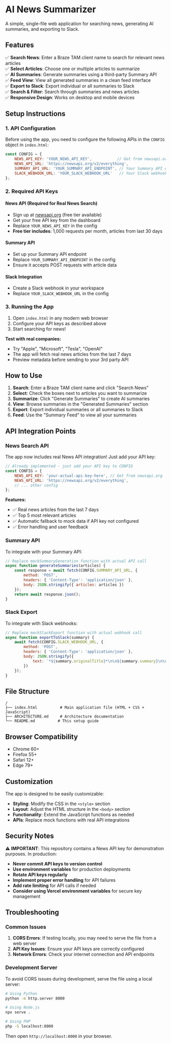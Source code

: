 # AI News Summarizer

A simple, single-file web application for searching news, generating AI summaries, and exporting to Slack.

## Features

✅ **Search News**: Enter a Braze TAM client name to search for relevant news articles  
✅ **Select Articles**: Choose one or multiple articles to summarize  
✅ **AI Summaries**: Generate summaries using a third-party Summary API  
✅ **Feed View**: View all generated summaries in a clean feed interface  
✅ **Export to Slack**: Export individual or all summaries to Slack  
✅ **Search & Filter**: Search through summaries and news articles  
✅ **Responsive Design**: Works on desktop and mobile devices  

## Setup Instructions

### 1. API Configuration

Before using the app, you need to configure the following APIs in the `CONFIG` object in `index.html`:

```javascript
const CONFIG = {
    NEWS_API_KEY: 'YOUR_NEWS_API_KEY',           // Get from newsapi.org
    NEWS_API_URL: 'https://newsapi.org/v2/everything',
    SUMMARY_API_URL: 'YOUR_SUMMARY_API_ENDPOINT', // Your Summary API endpoint
    SLACK_WEBHOOK_URL: 'YOUR_SLACK_WEBHOOK_URL'   // Your Slack webhook URL
};
```

### 2. Required API Keys

#### News API (Required for Real News Search)
- Sign up at [newsapi.org](https://newsapi.org) (free tier available)
- Get your free API key from the dashboard
- Replace `YOUR_NEWS_API_KEY` in the config
- **Free tier includes**: 1,000 requests per month, articles from last 30 days

#### Summary API
- Set up your Summary API endpoint
- Replace `YOUR_SUMMARY_API_ENDPOINT` in the config
- Ensure it accepts POST requests with article data

#### Slack Integration
- Create a Slack webhook in your workspace
- Replace `YOUR_SLACK_WEBHOOK_URL` in the config

### 3. Running the App

1. Open `index.html` in any modern web browser
2. Configure your API keys as described above
3. Start searching for news!

**Test with real companies:**
- Try "Apple", "Microsoft", "Tesla", "OpenAI"
- The app will fetch real news articles from the last 7 days
- Preview metadata before sending to your 3rd party API

## How to Use

1. **Search**: Enter a Braze TAM client name and click "Search News"
2. **Select**: Check the boxes next to articles you want to summarize
3. **Summarize**: Click "Generate Summaries" to create AI summaries
4. **View**: Browse summaries in the "Generated Summaries" section
5. **Export**: Export individual summaries or all summaries to Slack
6. **Feed**: Use the "Summary Feed" to view all your summaries

## API Integration Points

### News Search API
The app now includes real News API integration! Just add your API key:

```javascript
// Already implemented - just add your API key to CONFIG
const CONFIG = {
    NEWS_API_KEY: 'your-actual-api-key-here', // Get from newsapi.org
    NEWS_API_URL: 'https://newsapi.org/v2/everything',
    // ... other config
};
```

**Features:**
- ✅ Real news articles from the last 7 days
- ✅ Top 5 most relevant articles
- ✅ Automatic fallback to mock data if API key not configured
- ✅ Error handling and user feedback

### Summary API
To integrate with your Summary API:

```javascript
// Replace mockSummaryGeneration function with actual API call
async function generateSummaries(articles) {
    const response = await fetch(CONFIG.SUMMARY_API_URL, {
        method: 'POST',
        headers: { 'Content-Type': 'application/json' },
        body: JSON.stringify({ articles: articles })
    });
    return await response.json();
}
```

### Slack Export
To integrate with Slack webhooks:

```javascript
// Replace mockSlackExport function with actual webhook call
async function exportToSlack(summary) {
    await fetch(CONFIG.SLACK_WEBHOOK_URL, {
        method: 'POST',
        headers: { 'Content-Type': 'application/json' },
        body: JSON.stringify({
            text: `*${summary.originalTitle}*\n\n${summary.summary}\n\nSource: ${summary.source}`
        })
    });
}
```

## File Structure

```
/
├── index.html          # Main application file (HTML + CSS + JavaScript)
├── ARCHITECTURE.md     # Architecture documentation
└── README.md          # This setup guide
```

## Browser Compatibility

- Chrome 60+
- Firefox 55+
- Safari 12+
- Edge 79+

## Customization

The app is designed to be easily customizable:

- **Styling**: Modify the CSS in the `<style>` section
- **Layout**: Adjust the HTML structure in the `<body>` section
- **Functionality**: Extend the JavaScript functions as needed
- **APIs**: Replace mock functions with real API integrations

## Security Notes

⚠️ **IMPORTANT**: This repository contains a News API key for demonstration purposes. In production:

- **Never commit API keys to version control**
- **Use environment variables** for production deployments
- **Rotate API keys regularly**
- **Implement proper error handling** for API failures
- **Add rate limiting** for API calls if needed
- **Consider using Vercel environment variables** for secure key management

## Troubleshooting

### Common Issues

1. **CORS Errors**: If testing locally, you may need to serve the file from a web server
2. **API Key Issues**: Ensure your API keys are correctly configured
3. **Network Errors**: Check your internet connection and API endpoints

### Development Server

To avoid CORS issues during development, serve the file using a local server:

```bash
# Using Python
python -m http.server 8000

# Using Node.js
npx serve .

# Using PHP
php -S localhost:8000
```

Then open `http://localhost:8000` in your browser.
